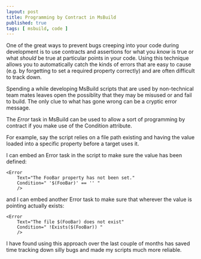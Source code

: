 ```yaml
---
layout: post
title: Programming by Contract in MsBuild
published: true
tags: [ msbuild, code ]
---
```


One of the great ways to prevent bugs creeping into your code during development 
is to use contracts and assertions for what you *know* is true or what 
*should* be true at particular points in your code. Using this technique allows 
you to automatically catch the kinds of errors that are easy to cause (e.g. by
forgetting to set a required property correctly) and are often difficult to 
track down.

Spending a while developing MsBuild scripts that are used by non-technical 
team mates leaves open the possiblity that they may be misused or and fail to 
build. The only clue to what has gone wrong can be a cryptic error message.

The *Error* task in MsBuild can be used to allow a sort of programming by
contract if you make use of the Condition attribute.

For example, say the script relies on a file path existing and having the 
value loaded into a specific property before a target uses it.

I can embed an Error task in the script to make sure the value has been defined:

	<Error 
		Text="The FooBar property has not been set." 
		Condition=" '$(FooBar)' == '' " 
		/>

and I can embed another Error task to make sure that wherever the value is pointing 
actually exists:

	<Error 
		Text="The file $(FooBar) does not exist" 
		Condition=" !Exists($(FooBar)) " 
		/>

I have found using this approach over the last couple of months has saved 
time tracking down silly bugs and made my scripts much more reliable.

